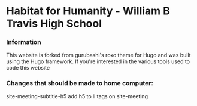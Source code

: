 # Habitat for Humanity - William B Travis High School
### Information
This website is forked from gurubashi's roxo theme for Hugo and was built using the Hugo framework. If you're interested in the various tools used to code this website

### Changes that should be made to home computer: 
site-meeting-subtitle-h5
add h5 to li tags on site-meeting